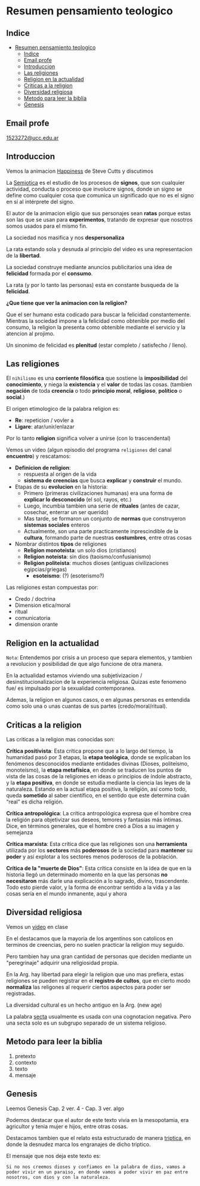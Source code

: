# Resumen pensamiento teologico

## Indice
- [Resumen pensamiento teologico](#resumen-pensamiento-teologico)
  - [Indice](#indice)
  - [Email profe](#email-profe)
  - [Introduccion](#introduccion)
  - [Las religiones](#las-religiones)
  - [Religion en la actualidad](#religion-en-la-actualidad)
  - [Criticas a la religion](#criticas-a-la-religion)
  - [Diversidad religiosa](#diversidad-religiosa)
  - [Metodo para leer la biblia](#metodo-para-leer-la-biblia)
  - [Genesis](#genesis)

## Email profe

1523272@ucc.edu.ar

## Introduccion

Vemos la animacion [Happiness](https://www.youtube.com/watch?v=e9dZQelULDk&ab_channel=SteveCutts) de Steve Cutts y discutimos

La [Semiotica](https://en.wikipedia.org/wiki/Semiotics) es el estudio de los procesos de **signos**, que son cualquier actividad, conducta o proceso que involucre signos, donde un signo se define como cualquier cosa que comunica un significado que no es el signo en sí al intérprete del signo.

El autor de la animacion eligio que sus personajes sean **ratas** porque estas son las que se usan para **experimentos**, tratando de expresar que nosotros somos usados para el mismo fin.

La sociedad nos masifica y nos **despersonaliza**

La rata estando sola y desnuda al principio del video es una representacion de la **libertad**.

La sociedad construye mediante anuncios publicitarios una idea de **felicidad** formada por el **consumo**.

La rata (y por lo tanto las personas) esta en constante busqueda de la **felicidad**.

**¿Que tiene que ver la animacion con la religion?**

Que el ser humano esta codicado para buscar la felicidad constantemente. Mientras la sociedad impone a la felicidad como obtenible por medio del consumo, la religion la presenta como obtenible mediante el servicio y la atencion al projimo.

Un sinonimo de felicidad es **plenitud** (estar completo / satisfecho / lleno).

## Las religiones

El `nihilismo` es una **corriente filosófica** que sostiene la **imposibilidad** del **conocimiento**, y niega la **existencia** y el **valor** de todas las cosas. (tambien **negación** de toda **creencia** o todo **principio moral**, **religioso**, **político** o **social**.)

El origen etimologico de la palabra religion es:
- **Re**: repeticion / vovler a
- **Ligare**: atar/unir/enlazar

Por lo tanto **religion** significa volver a unirse (con lo trascendental)

Vemos un video (algun episodio del programa `religiones` del canal **encuentro**) y rescatamos:

- **Definicion de religion**: 
  - respuesta al origen de la vida
  - **sistema de creencias** que busca **explicar** y **construir** el mundo.
- Etapas de su **evolucion** en la historia:
  -  Primero (primeras civilizaciones humanas) era una forma de **explicar lo desconocido** (el sol, rayos, etc.)
  -  Luego, incumbia tambien una serie de **rituales** (antes de cazar, cosechar, enterrar un ser querido)
  -  Mas tarde, se formaron un conjunto de **normas** que construyeron **sistemas sociales** enteros
  -  Actualmente, son una parte practicamente inprescindible de la **cultura**, formando parte de nuestras **costumbres**, entre otras cosas
- Nombrar distintos **tipos** de religiones
  - **Religion monoteista**: un solo dios (cristianos)
  - **Religion noteista**: sin dios (taoismo/confusianismo)
  - **Religion politeista**: muchos dioses (antiguas civilizaciones egipcias/griegas)
    - **esoteismo**: (?) (esoterismo?) 

Las religiones estan compuestas por:
- Credo / doctrina
- Dimension etica/moral
- ritual
- comunicatoria
- dimension orante

## Religion en la actualidad

`Nota`: Entendemos por crisis a un proceso que separa elementos, y tambien a revolucion y posibilidad de que algo funcione de otra manera.

En la actualidad estamos viviendo una subjetivizacion / desinstitucionalizacion de la experiencia religiosa. Quizas este fenomeno fue/ es impulsado por la sexualidad contemporanea.

Ademas, la religion en algunos casos, o en algunas personas es entendida como solo una o unas cuantas de sus partes (credo/moral/ritual).

## Criticas a la religion

Las criticas a la religion mas conocidas son:


**Crítica positivista**: Esta crítica propone que a lo largo del tiempo, la humanidad pasó por 3 etapas, la **etapa teológica**, donde se explicaban los fenómenos desconocidos mediante entidades divinas (Dioses, politeísmo, monoteísmo), la **etapa metafísica**, en donde se traducen los puntos de vista de las cosas de la religiones en ideas o principios de índole abstracto, y la **etapa positiva**, en donde se estudia mediante la ciencia las leyes de la naturaleza. Estando en la actual etapa positiva, la religión, así como todo, queda **sometido** al saber científico, en el sentido que este determina cuán “real” es dicha religión.

**Crítica antropológica**: La crítica antropológica expresa que el hombre crea la religión para objetivizar sus deseos, temores y fantasías más íntimas. Dice, en términos generales, que el hombre creó a Dios a su imagen y semejanza

**Crítica marxista**: Esta crítica dice que las religiones son una **herramienta** utilizada por los **sectores** más **poderosos** de la sociedad para **mantener** su **poder** y así explotar a los sectores menos poderosos de la población.

**Crítica de la "muerte de Dios"**: Esta crítica  consiste en la idea de que en la historia llegó un determinado momento en la que las personas **no necesitaron** más darle una explicación a lo sagrado, divino, trascendente. Todo esto pierde valor, y la forma de encontrar sentido a la vida y a las cosas sería en el mundo inmanente, aquí y ahora

## Diversidad religiosa

Vemos un [video](https://www.youtube.com/watch?v=cABzA5otvi0&ab_channel=Televisi%C3%B3nP%C3%BAblica) en clase

En el destacamos que la mayoria de los argentinos son catolicos en terminos de creencias, pero no suelen practicar la religion muy seguido.

Pero tambien hay una gran cantidad de personas que deciden mediante un "peregrinaje" adquirir una religiosidad propia.

En la Arg. hay libertad para elegir la religion que uno mas prefiera, estas religiones se pueden registrar en el **registro de cultos**, que en cierto modo **normaliza** las religones al requerir ciertos aspectos para poder ser registradas.

La diversidad cultural es un hecho antiguo en la Arg. (new age)

La palabra [secta](https://en.wikipedia.org/wiki/Sect) usualmente es usada con una cognotacion negativa. Pero una secta solo es un subgrupo separado de un sistema religioso.

## Metodo para leer la biblia

1. pretexto
2. contexto
3. texto
4. mensaje

## Genesis

Leemos Genesis Cap. 2 ver. 4 - Cap. 3 ver. algo

Podemos destacar que el autor de este texto vivia en la mesopotamia, era agricultor y tenia mujer e hijos, entre otras cosas.

Destacamos tambien que el relato esta estructurado de manera [triptica](https://es.wikipedia.org/wiki/Tr%C3%ADptico_(publicidad)), en donde la desnudez marca los engranajes de dicho triptico.

El mensaje que nos deja este texto es:

`Si no nos creemos dioses y confiamos en la palabra de dios, vamos a poder vivir en un paraiso, en donde vamos a poder vivir en paz entre nosotros, con dios y con la naturaleza.`
